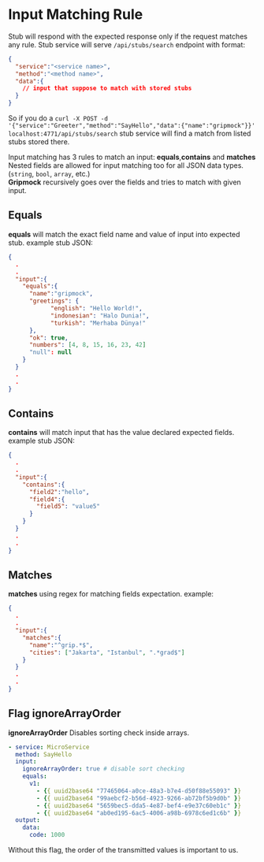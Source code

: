 # Input Matching Rule

Stub will respond with the expected response only if the request matches any rule. Stub service will serve `/api/stubs/search` endpoint with format:
```json
{
  "service":"<service name>",
  "method":"<method name>",
  "data":{
    // input that suppose to match with stored stubs
  }
}
```
So if you do a `curl -X POST -d '{"service":"Greeter","method":"SayHello","data":{"name":"gripmock"}}' localhost:4771/api/stubs/search` stub service will find a match from listed stubs stored there.

Input matching has 3 rules to match an input: **equals**,**contains** and **matches**
<br>
Nested fields are allowed for input matching too for all JSON data types. (`string`, `bool`, `array`, etc.)
<br>
**Gripmock** recursively goes over the fields and tries to match with given input.
<br>

## Equals

**equals** will match the exact field name and value of input into expected stub. example stub JSON:
```json
{
  .
  .
  "input":{
    "equals":{
      "name":"gripmock",
      "greetings": {
            "english": "Hello World!",
            "indonesian": "Halo Dunia!",
            "turkish": "Merhaba Dünya!"
      },
      "ok": true,
      "numbers": [4, 8, 15, 16, 23, 42]
      "null": null
    }
  }
  .
  .
}
```

## Contains

**contains** will match input that has the value declared expected fields. example stub JSON:
```json
{
  .
  .
  "input":{
    "contains":{
      "field2":"hello",
      "field4":{
        "field5": "value5"
      } 
    }
  }
  .
  .
}
```

## Matches

**matches** using regex for matching fields expectation. example:

```json
{
  .
  .
  "input":{
    "matches":{
      "name":"^grip.*$",
      "cities": ["Jakarta", "Istanbul", ".*grad$"]
    }
  }
  .
  .
}
```

## Flag ignoreArrayOrder

**ignoreArrayOrder** Disables sorting check inside arrays.
```yaml
- service: MicroService
  method: SayHello
  input:
    ignoreArrayOrder: true # disable sort checking
    equals:
      v1:
        - {{ uuid2base64 "77465064-a0ce-48a3-b7e4-d50f88e55093" }}
        - {{ uuid2base64 "99aebcf2-b56d-4923-9266-ab72bf5b9d0b" }}
        - {{ uuid2base64 "5659bec5-dda5-4e87-bef4-e9e37c60eb1c" }}
        - {{ uuid2base64 "ab0ed195-6ac5-4006-a98b-6978c6ed1c6b" }}
  output:
    data:
      code: 1000
```
Without this flag, the order of the transmitted values is important to us.
